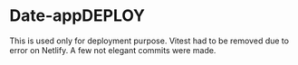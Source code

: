 # Date-appDEPLOY

This is used only for deployment purpose. Vitest had to be removed due to error on Netlify. A few not elegant commits were made. 

